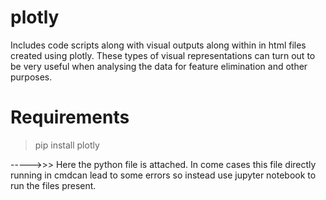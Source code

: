 # plotly
Includes code scripts along with visual outputs along within in html files created using plotly. These types of visual representations can turn out to be very useful when analysing the data for feature elimination and other purposes.

# Requirements
> pip install plotly


----->>> Here the python file is attached. In come cases this file directly running in cmdcan lead to some errors so instead use jupyter notebook to run the files present.
